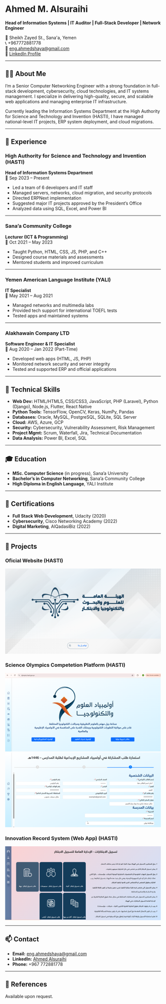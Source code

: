 


# Ahmed M. Alsuraihi  
**Head of Information Systems | IT Auditor | Full-Stack Developer | Network Engineer**

📍 Sheikh Zayed St., Sana'a, Yemen  
📞 +967772881778  
📧 [eng.ahmedshaya@gmail.com](mailto:eng.ahmedshaya@gmail.com)  
🔗 [LinkedIn Profile](https://www.linkedin.com/in/ahmed-alsuraihi-7961b3245)

---

## 👨‍💻 About Me

I’m a Senior Computer Networking Engineer with a strong foundation in full-stack development, cybersecurity, cloud technologies, and IT systems management. I specialize in delivering high-quality, secure, and scalable web applications and managing enterprise IT infrastructure.

Currently leading the Information Systems Department at the High Authority for Science and Technology and Invention (HASTI), I have managed national-level IT projects, ERP system deployment, and cloud migrations.

---

## 💼 Experience

### **High Authority for Science and Technology and Invention (HASTI)**  
**Head of Information Systems Department**  
📍 Sep 2023 – Present  
- Led a team of 6 developers and IT staff  
- Managed servers, networks, cloud migration, and security protocols  
- Directed ERPNext implementation  
- Suggested major IT projects approved by the President’s Office  
- Analyzed data using SQL, Excel, and Power BI

---

### **Sana’a Community College**  
**Lecturer (ICT & Programming)**  
📍 Oct 2021 – May 2023  
- Taught Python, HTML, CSS, JS, PHP, and C++  
- Designed course materials and assessments  
- Mentored students and improved curriculum  

---

### **Yemen American Language Institute (YALI)**  
**IT Specialist**  
📍 May 2021 – Aug 2021  
- Managed networks and multimedia labs  
- Provided tech support for international TOEFL tests  
- Tested apps and maintained systems

---

### **Alakhawain Company LTD**  
**Software Engineer & IT Specialist**  
📍 Aug 2020 – Jan 2022 (Part-Time)  
- Developed web apps (HTML, JS, PHP)  
- Monitored network security and server integrity  
- Tested and supported ERP and official applications

---

## 🔧 Technical Skills

- **Web Dev:** HTML/HTML5, CSS/CSS3, JavaScript, PHP (Laravel), Python (Django), Node.js, Flutter, React Native  
- **Python Tools:** TensorFlow, OpenCV, Keras, NumPy, Pandas  
- **Databases:** Oracle, MySQL, PostgreSQL, SQLite, SQL Server  
- **Cloud:** AWS, Azure, GCP  
- **Security:** Cybersecurity, Vulnerability Assessment, Risk Management  
- **Project Mgmt:** Scrum, Waterfall, Jira, Technical Documentation  
- **Data Analysis:** Power BI, Excel, SQL  

---

## 🎓 Education

- **MSc. Computer Science** (in progress), Sana’a University  
- **Bachelor’s in Computer Networking**, Sana’a Community College  
- **High Diploma in English Language**, YALI Institute

---

## 📜 Certifications

- **Full Stack Web Development**, Udacity (2020)  
- **Cybersecurity**, Cisco Networking Academy (2022)  
- **Digital Marketing**, AlQadasiBiz (2022)

---

## 📁 Projects

### **Oficial Website (HASTI)**
![official website](/assets/official-website.png)

### **Science Olympics Competetion Platform (HASTI)**
![Science olypmics](/assets/olympics-home.png)
![Science olypmics](/assets/olympics-projects-form.png)
### **Innovation Record System (Web App) (HASTI)**
![innovation record](/assets/innovation-record.png)

---

## 📫 Contact

- **Email:** [eng.ahmedshaya@gmail.com](mailto:eng.ahmedshaya@gmail.com)  
- **LinkedIn:** [Ahmed Alsuraihi](https://www.linkedin.com/in/ahmed-alsuraihi-7961b3245)  
- **Phone:** +967 772881778

---

## 🧾 References
Available upon request.
